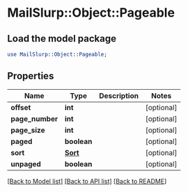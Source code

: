 # MailSlurp::Object::Pageable

## Load the model package
```perl
use MailSlurp::Object::Pageable;
```

## Properties
Name | Type | Description | Notes
------------ | ------------- | ------------- | -------------
**offset** | **int** |  | [optional] 
**page_number** | **int** |  | [optional] 
**page_size** | **int** |  | [optional] 
**paged** | **boolean** |  | [optional] 
**sort** | [**Sort**](Sort.md) |  | [optional] 
**unpaged** | **boolean** |  | [optional] 

[[Back to Model list]](../README.md#documentation-for-models) [[Back to API list]](../README.md#documentation-for-api-endpoints) [[Back to README]](../README.md)


